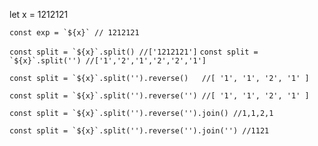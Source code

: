 

let x = 1212121

``const exp = `${x}` // 1212121``

``const split = `${x}`.split() //['1212121']``
``const split = `${x}`.split('') //['1','2','1','2','2','1']``

``const split = `${x}`.split('').reverse()   //[ '1', '1', '2', '1' ]``

``const split = `${x}`.split('').reverse('') //[ '1', '1', '2', '1' ]``

``const split = `${x}`.split('').reverse('').join() //1,1,2,1``

``const split = `${x}`.split('').reverse('').join('') //1121``
